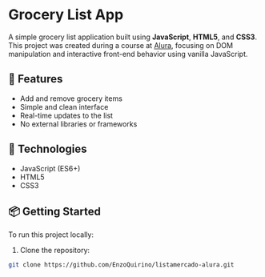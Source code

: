 # Grocery List App

A simple grocery list application built using **JavaScript**, **HTML5**, and **CSS3**. This project was created during a course at [Alura](https://www.alura.com.br), focusing on DOM manipulation and interactive front-end behavior using vanilla JavaScript.

## 🛒 Features

- Add and remove grocery items
- Simple and clean interface
- Real-time updates to the list
- No external libraries or frameworks

## 🚀 Technologies

- JavaScript (ES6+)
- HTML5
- CSS3

## 📦 Getting Started

To run this project locally:

1. Clone the repository:
```bash
git clone https://github.com/EnzoQuirino/listamercado-alura.git
